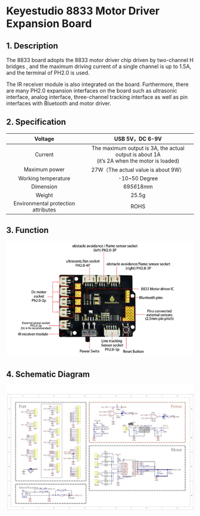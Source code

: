 # Keyestudio 8833 Motor Driver Expansion Board

## 1. Description

The 8833 board adopts the 8833 motor driver chip driven by two-channel H bridges , and the maximum driving current of a single channel is up to 1.5A, and the terminal of PH2.0 is used. 

The IR receiver module is also integrated on the board. Furthermore, there are many PH2.0 expansion interfaces on the board such as ultrasonic interface, analog interface, three-channel tracking interface as well as pin interfaces with Bluetooth and motor driver. 

## 2. Specification

|               Voltage               |                       USB 5V，DC 6-9V                        |
| :---------------------------------: | :----------------------------------------------------------: |
|               Current               | The maximum output is 3A, the actual output is about 1A <br />(it’s 2A when the motor is loaded) |
|            Maximum power            |             27W（The actual value is about 9W）              |
|         Working temperature         |                        -10~50 Degree                         |
|              Dimension              |                          69*56*18mm                          |
|               Weight                |                            25.5g                             |
| Environmental protection attributes |                             ROHS                             |



## 3. Function

![](/media/d8696e83ade31f2b7c56cc5911eacbd7.GIF)

## 4. Schematic Diagram

![](/media/eea66cf414c489a43e04de775a072bc4.jpeg)

